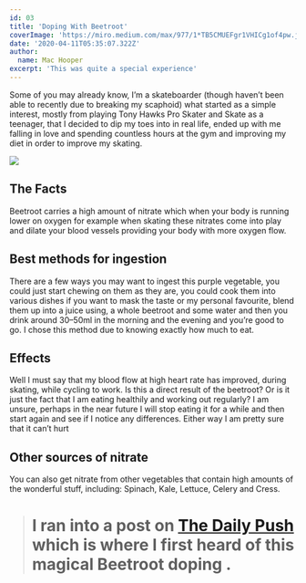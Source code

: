 ```yaml
---
id: 03
title: 'Doping With Beetroot'
coverImage: 'https://miro.medium.com/max/977/1*TB5CMUEFgr1VHICg1of4pw.jpeg'
date: '2020-04-11T05:35:07.322Z'
author:
  name: Mac Hooper
excerpt: 'This was quite a special experience'
---
```

Some of you may already know, I’m a skateboarder (though haven’t been able to recently due to breaking my scaphoid) what started as a simple interest, mostly from playing Tony Hawks Pro Skater and Skate as a teenager, that I decided to dip my toes into in real life, ended up with me falling in love and spending countless hours at the gym and improving my diet in order to improve my skating.

![](https://cdn-images-1.medium.com/max/2880/1*TB5CMUEFgr1VHICg1of4pw.jpeg)

## The Facts

Beetroot carries a high amount of nitrate which when your body is running lower on oxygen for example when skating these nitrates come into play and dilate your blood vessels providing your body with more oxygen flow.

## Best methods for ingestion

There are a few ways you may want to ingest this purple vegetable, you could just start chewing on them as they are, you could cook them into various dishes if you want to mask the taste or my personal favourite, blend them up into a juice using, a whole beetroot and some water and then you drink around 30–50ml in the morning and the evening and you’re good to go. I chose this method due to knowing exactly how much to eat.

## Effects

Well I must say that my blood flow at high heart rate has improved, during skating, while cycling to work. Is this a direct result of the beetroot? Or is it just the fact that I am eating healthily and working out regularly? I am unsure, perhaps in the near future I will stop eating it for a while and then start again and see if I notice any differences. Either way I am pretty sure that it can’t hurt

## Other sources of nitrate

You can also get nitrate from other vegetables that contain high amounts of the wonderful stuff, including: Spinach, Kale, Lettuce, Celery and Cress.
> # I ran into a post on [The Daily Push](https://www.thedailypush.com/beetroot-power) which is where I first heard of this magical Beetroot doping .